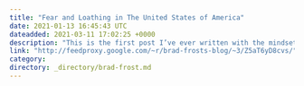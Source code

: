 ```yaml
---
title: "Fear and Loathing in The United States of America"
date: 2021-01-13 16:45:43 UTC
dateadded: 2021-03-11 17:02:25 +0000
description: "This is the first post I’ve ever written with the mindset of “I’m going to revisit this post 1, 5, 10, 20, 40 years down the road and either laugh or cry at how accurate or off the mark I […]"
link: "http://feedproxy.google.com/~r/brad-frosts-blog/~3/Z5aT6yD8cvs/"
category:
directory: _directory/brad-frost.md
---
```

